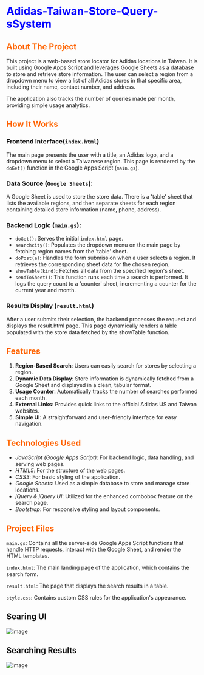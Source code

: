 # <font color=#0000FF>Adidas-Taiwan-Store-Query-sSystem</font>

## <font color=#FF6600>About The Project</font>
This project is a web-based store locator for Adidas locations in Taiwan. It is built using Google Apps Script and leverages Google Sheets as a database to store and retrieve store information. The user can select a region from a dropdown menu to view a list of all Adidas stores in that specific area, including their name, contact number, and address.

The application also tracks the number of queries made per month, providing simple usage analytics.

## <font color=#FF6600>How It Works</font>
### Frontend Interface(```index.html```)
The main page presents the user with a title, an Adidas logo, and a dropdown menu to select a Taiwanese region. This page is rendered by the ```doGet()``` function in the Google Apps Script (```main.gs```).

### Data Source (```Google Sheets```): 
A Google Sheet is used to store the store data. There is a 'table' sheet that lists the available regions, and then separate sheets for each region containing detailed store information (name, phone, address).

### Backend Logic (```main.gs```):

* ```doGet()```: Serves the initial ```index.html``` page.
* ```searchcity()```: Populates the dropdown menu on the main page by fetching region names from the 'table' sheet.
* ```doPost(e)```: Handles the form submission when a user selects a region. It retrieves the corresponding sheet data for the chosen region.
* ```showTable(kind)```: Fetches all data from the specified region's sheet.
* ```sendToSheet()```: This function runs each time a search is performed. It logs the query count to a 'counter' sheet, incrementing a counter for the current year and month.

### Results Display (```result.html```)
After a user submits their selection, the backend processes the request and displays the result.html page. This page dynamically renders a table populated with the store data fetched by the showTable function.

## <font color=#FF6600>Features</font>
1. **Region-Based Search**: Users can easily search for stores by selecting a region.
2. **Dynamic Data Display**: Store information is dynamically fetched from a Google Sheet and displayed in a clean, tabular format.
3. **Usage Counter**: Automatically tracks the number of searches performed each month.
4. **External Links**: Provides quick links to the official Adidas US and Taiwan websites.
5. **Simple UI**: A straightforward and user-friendly interface for easy navigation.

## <font color=#FF6600>Technologies Used</font>
* *JavaScript (Google Apps Script)*: For backend logic, data handling, and serving web pages.
* *HTML5*: For the structure of the web pages.
* *CSS3*: For basic styling of the application.
* *Google Sheets*: Used as a simple database to store and manage store locations.
* *jQuery & jQuery UI*: Utilized for the enhanced combobox feature on the search page.
* *Bootstrap*: For responsive styling and layout components.

## <font color=#FF6600>Project Files</font>
```main.gs```: Contains all the server-side Google Apps Script functions that handle HTTP requests, interact with the Google Sheet, and render the HTML templates.

```index.html```: The main landing page of the application, which contains the search form.

```result.html```: The page that displays the search results in a table.

```style.css```: Contains custom CSS rules for the application's appearance.



## Searing UI
![image](https://github.com/chij6/Adidas-stores-system/blob/main/search_page.png)

## Searching Results
![image](https://github.com/chij6/Adidas-stores-system/blob/main/search_result.png)
